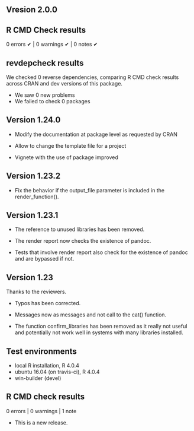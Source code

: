 ## Vresion 2.0.0

## R CMD Check results

0 errors ✔ | 0 warnings ✔ | 0 notes ✔

## revdepcheck results

We checked 0 reverse dependencies, comparing R CMD check results across CRAN and dev versions of this package.

 * We saw 0 new problems
 * We failed to check 0 packages
 
 
## Version 1.24.0

* Modify the documentation at package level as requested by CRAN

* Allow to change the template file for a project

* Vignete with the use of package improved

## Version 1.23.2

* Fix the behavior if the output_file parameter is included in the render_function().


## Version 1.23.1

* The reference to unused libraries has been removed.

* The render report now checks the existence of pandoc. 

* Tests that involve render report also check for the existence of pandoc and are bypassed if not.



## Version 1.23
Thanks to the reviewers. 

* Typos has been corrected. 

* Messages now as messages and not call to the cat() function. 

* The function confirm_libraries has been removed as it really not useful and potentially not work well in systems with
many libraries installed.

## Test environments
* local R installation, R 4.0.4
* ubuntu 16.04 (on travis-ci), R 4.0.4
* win-builder (devel)

## R CMD check results

0 errors | 0 warnings | 1 note

* This is a new release.
